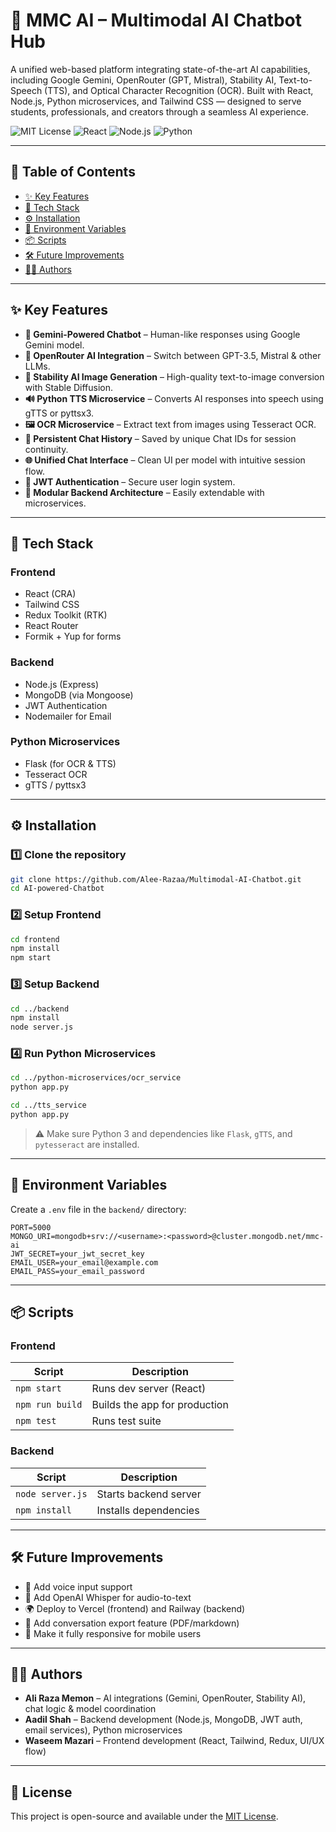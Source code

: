 # 🤖 MMC AI – Multimodal AI Chatbot Hub

A unified web-based platform integrating state-of-the-art AI capabilities, including Google Gemini, OpenRouter (GPT, Mistral), Stability AI, Text-to-Speech (TTS), and Optical Character Recognition (OCR). Built with React, Node.js, Python microservices, and Tailwind CSS — designed to serve students, professionals, and creators through a seamless AI experience.

![MIT License](https://img.shields.io/badge/license-MIT-green)
![React](https://img.shields.io/badge/frontend-React-blue)
![Node.js](https://img.shields.io/badge/backend-Node.js-yellow)
![Python](https://img.shields.io/badge/microservices-Python-blueviolet)

---

## 📌 Table of Contents

- [✨ Key Features](#-key-features)
- [🚀 Tech Stack](#-tech-stack)
- [⚙️ Installation](#️-installation)
- [🔐 Environment Variables](#-environment-variables)
- [📦 Scripts](#-scripts)
- [🛠️ Future Improvements](#️-future-improvements)
- [👨‍💻 Authors](#-authors)

---

## ✨ Key Features

- **🤖 Gemini-Powered Chatbot** – Human-like responses using Google Gemini model.
- **🔄 OpenRouter AI Integration** – Switch between GPT-3.5, Mistral & other LLMs.
- **🎨 Stability AI Image Generation** – High-quality text-to-image conversion with Stable Diffusion.
- **🔊 Python TTS Microservice** – Converts AI responses into speech using gTTS or pyttsx3.
- **🖼️ OCR Microservice** – Extract text from images using Tesseract OCR.
- **🧠 Persistent Chat History** – Saved by unique Chat IDs for session continuity.
- **🌐 Unified Chat Interface** – Clean UI per model with intuitive session flow.
- **🔐 JWT Authentication** – Secure user login system.
- **🧩 Modular Backend Architecture** – Easily extendable with microservices.

---

## 🚀 Tech Stack

### Frontend
- React (CRA)
- Tailwind CSS
- Redux Toolkit (RTK)
- React Router
- Formik + Yup for forms

### Backend
- Node.js (Express)
- MongoDB (via Mongoose)
- JWT Authentication
- Nodemailer for Email

### Python Microservices
- Flask (for OCR & TTS)
- Tesseract OCR
- gTTS / pyttsx3

---

## ⚙️ Installation

### 1️⃣ Clone the repository

```bash
git clone https://github.com/Alee-Razaa/Multimodal-AI-Chatbot.git
cd AI-powered-Chatbot
```

### 2️⃣ Setup Frontend

```bash
cd frontend
npm install
npm start
```

### 3️⃣ Setup Backend

```bash
cd ../backend
npm install
node server.js
```

### 4️⃣ Run Python Microservices

```bash
cd ../python-microservices/ocr_service
python app.py

cd ../tts_service
python app.py
```

> ⚠️ Make sure Python 3 and dependencies like `Flask`, `gTTS`, and `pytesseract` are installed.

---

## 🔐 Environment Variables

Create a `.env` file in the `backend/` directory:

```env
PORT=5000
MONGO_URI=mongodb+srv://<username>:<password>@cluster.mongodb.net/mmc-ai
JWT_SECRET=your_jwt_secret_key
EMAIL_USER=your_email@example.com
EMAIL_PASS=your_email_password
```

---

## 📦 Scripts

### Frontend

| Script        | Description              |
|---------------|--------------------------|
| `npm start`   | Runs dev server (React)  |
| `npm run build` | Builds the app for production |
| `npm test`    | Runs test suite          |

### Backend

| Script       | Description              |
|--------------|--------------------------|
| `node server.js` | Starts backend server |
| `npm install` | Installs dependencies |

---

## 🛠️ Future Improvements

- 🧠 Add voice input support
- 🧠 Add OpenAI Whisper for audio-to-text
- 🌍 Deploy to Vercel (frontend) and Railway (backend)
- 🔁 Add conversation export feature (PDF/markdown)
- 📱 Make it fully responsive for mobile users

---

## 👨‍💻 Authors

- **Ali Raza Memon** – AI integrations (Gemini, OpenRouter, Stability AI), chat logic & model coordination 
- **Aadil Shah** – Backend development (Node.js, MongoDB, JWT auth, email services), Python microservices
- **Waseem Mazari** – Frontend development (React, Tailwind, Redux, UI/UX flow)
  
 

---

## 📝 License

This project is open-source and available under the [MIT License](LICENSE).
